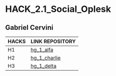 # HACK_2.1_Social_Oplesk

## Gabriel Cervini

<hdr>

| HACKS | LINK REPOSITORY |
| ------ | ------ |
| H1 | [hg_1_alfa](https://github.com/Gabrielcg20/hg_1_alfa) |
| H2 | [hg_1_charlie](https://github.com/Gabrielcg20/hg_1_charlie) |
| H3 | [hg_1_delta](https://github.com/Gabrielcg20/hg_1_delta) |
